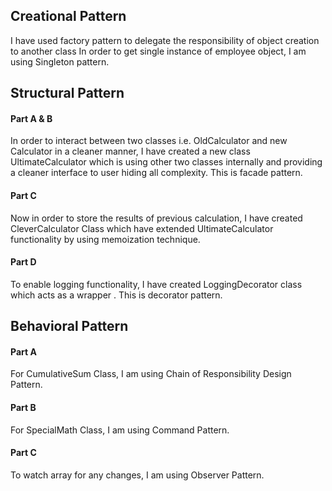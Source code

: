 ## Creational Pattern

I have used factory pattern to delegate the responsibility of object creation to another class
In order to get single instance of employee object, I am using Singleton pattern. 

## Structural Pattern

#### Part A & B  

In order to interact between two classes i.e. OldCalculator and new Calculator in a cleaner manner, I have created a new  class UltimateCalculator which is  using other two classes internally and providing a cleaner interface to user hiding all complexity. This is facade pattern. 

#### Part C

Now in order to store the results of previous calculation, I have created CleverCalculator Class which have extended UltimateCalculator functionality by using memoization technique.

#### Part D

To enable logging functionality, I have created LoggingDecorator class which acts as a wrapper . This is decorator pattern.

## Behavioral Pattern

#### Part A 

For CumulativeSum Class, I am using Chain of Responsibility Design Pattern.

#### Part B 

For SpecialMath  Class, I am using Command Pattern.

#### Part C

To watch array for any changes, I am using Observer Pattern.
